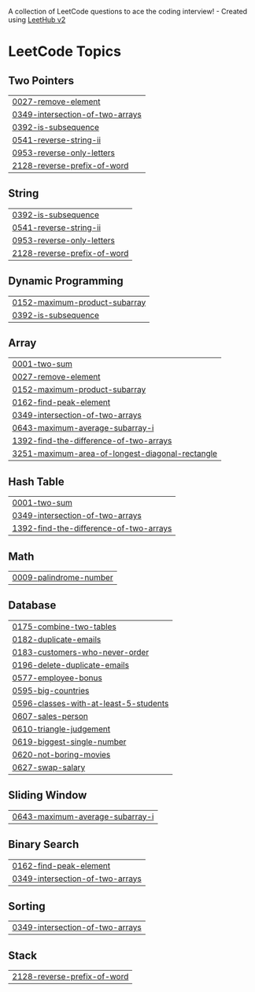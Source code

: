 A collection of LeetCode questions to ace the coding interview! - Created using [LeetHub v2](https://github.com/arunbhardwaj/LeetHub-2.0)
<!---LeetCode Topics Start-->
# LeetCode Topics
## Two Pointers
|  |
| ------- |
| [0027-remove-element](https://github.com/HarishaYerra/LeetCode-DSA/tree/master/0027-remove-element) |
| [0349-intersection-of-two-arrays](https://github.com/HarishaYerra/LeetCode-DSA/tree/master/0349-intersection-of-two-arrays) |
| [0392-is-subsequence](https://github.com/HarishaYerra/LeetCode-DSA/tree/master/0392-is-subsequence) |
| [0541-reverse-string-ii](https://github.com/HarishaYerra/LeetCode-DSA/tree/master/0541-reverse-string-ii) |
| [0953-reverse-only-letters](https://github.com/HarishaYerra/LeetCode-DSA/tree/master/0953-reverse-only-letters) |
| [2128-reverse-prefix-of-word](https://github.com/HarishaYerra/LeetCode-DSA/tree/master/2128-reverse-prefix-of-word) |
## String
|  |
| ------- |
| [0392-is-subsequence](https://github.com/HarishaYerra/LeetCode-DSA/tree/master/0392-is-subsequence) |
| [0541-reverse-string-ii](https://github.com/HarishaYerra/LeetCode-DSA/tree/master/0541-reverse-string-ii) |
| [0953-reverse-only-letters](https://github.com/HarishaYerra/LeetCode-DSA/tree/master/0953-reverse-only-letters) |
| [2128-reverse-prefix-of-word](https://github.com/HarishaYerra/LeetCode-DSA/tree/master/2128-reverse-prefix-of-word) |
## Dynamic Programming
|  |
| ------- |
| [0152-maximum-product-subarray](https://github.com/HarishaYerra/LeetCode-DSA/tree/master/0152-maximum-product-subarray) |
| [0392-is-subsequence](https://github.com/HarishaYerra/LeetCode-DSA/tree/master/0392-is-subsequence) |
## Array
|  |
| ------- |
| [0001-two-sum](https://github.com/HarishaYerra/LeetCode-DSA/tree/master/0001-two-sum) |
| [0027-remove-element](https://github.com/HarishaYerra/LeetCode-DSA/tree/master/0027-remove-element) |
| [0152-maximum-product-subarray](https://github.com/HarishaYerra/LeetCode-DSA/tree/master/0152-maximum-product-subarray) |
| [0162-find-peak-element](https://github.com/HarishaYerra/LeetCode-DSA/tree/master/0162-find-peak-element) |
| [0349-intersection-of-two-arrays](https://github.com/HarishaYerra/LeetCode-DSA/tree/master/0349-intersection-of-two-arrays) |
| [0643-maximum-average-subarray-i](https://github.com/HarishaYerra/LeetCode-DSA/tree/master/0643-maximum-average-subarray-i) |
| [1392-find-the-difference-of-two-arrays](https://github.com/HarishaYerra/LeetCode-DSA/tree/master/1392-find-the-difference-of-two-arrays) |
| [3251-maximum-area-of-longest-diagonal-rectangle](https://github.com/HarishaYerra/LeetCode-DSA/tree/master/3251-maximum-area-of-longest-diagonal-rectangle) |
## Hash Table
|  |
| ------- |
| [0001-two-sum](https://github.com/HarishaYerra/LeetCode-DSA/tree/master/0001-two-sum) |
| [0349-intersection-of-two-arrays](https://github.com/HarishaYerra/LeetCode-DSA/tree/master/0349-intersection-of-two-arrays) |
| [1392-find-the-difference-of-two-arrays](https://github.com/HarishaYerra/LeetCode-DSA/tree/master/1392-find-the-difference-of-two-arrays) |
## Math
|  |
| ------- |
| [0009-palindrome-number](https://github.com/HarishaYerra/LeetCode-DSA/tree/master/0009-palindrome-number) |
## Database
|  |
| ------- |
| [0175-combine-two-tables](https://github.com/HarishaYerra/LeetCode-DSA/tree/master/0175-combine-two-tables) |
| [0182-duplicate-emails](https://github.com/HarishaYerra/LeetCode-DSA/tree/master/0182-duplicate-emails) |
| [0183-customers-who-never-order](https://github.com/HarishaYerra/LeetCode-DSA/tree/master/0183-customers-who-never-order) |
| [0196-delete-duplicate-emails](https://github.com/HarishaYerra/LeetCode-DSA/tree/master/0196-delete-duplicate-emails) |
| [0577-employee-bonus](https://github.com/HarishaYerra/LeetCode-DSA/tree/master/0577-employee-bonus) |
| [0595-big-countries](https://github.com/HarishaYerra/LeetCode-DSA/tree/master/0595-big-countries) |
| [0596-classes-with-at-least-5-students](https://github.com/HarishaYerra/LeetCode-DSA/tree/master/0596-classes-with-at-least-5-students) |
| [0607-sales-person](https://github.com/HarishaYerra/LeetCode-DSA/tree/master/0607-sales-person) |
| [0610-triangle-judgement](https://github.com/HarishaYerra/LeetCode-DSA/tree/master/0610-triangle-judgement) |
| [0619-biggest-single-number](https://github.com/HarishaYerra/LeetCode-DSA/tree/master/0619-biggest-single-number) |
| [0620-not-boring-movies](https://github.com/HarishaYerra/LeetCode-DSA/tree/master/0620-not-boring-movies) |
| [0627-swap-salary](https://github.com/HarishaYerra/LeetCode-DSA/tree/master/0627-swap-salary) |
## Sliding Window
|  |
| ------- |
| [0643-maximum-average-subarray-i](https://github.com/HarishaYerra/LeetCode-DSA/tree/master/0643-maximum-average-subarray-i) |
## Binary Search
|  |
| ------- |
| [0162-find-peak-element](https://github.com/HarishaYerra/LeetCode-DSA/tree/master/0162-find-peak-element) |
| [0349-intersection-of-two-arrays](https://github.com/HarishaYerra/LeetCode-DSA/tree/master/0349-intersection-of-two-arrays) |
## Sorting
|  |
| ------- |
| [0349-intersection-of-two-arrays](https://github.com/HarishaYerra/LeetCode-DSA/tree/master/0349-intersection-of-two-arrays) |
## Stack
|  |
| ------- |
| [2128-reverse-prefix-of-word](https://github.com/HarishaYerra/LeetCode-DSA/tree/master/2128-reverse-prefix-of-word) |
<!---LeetCode Topics End-->